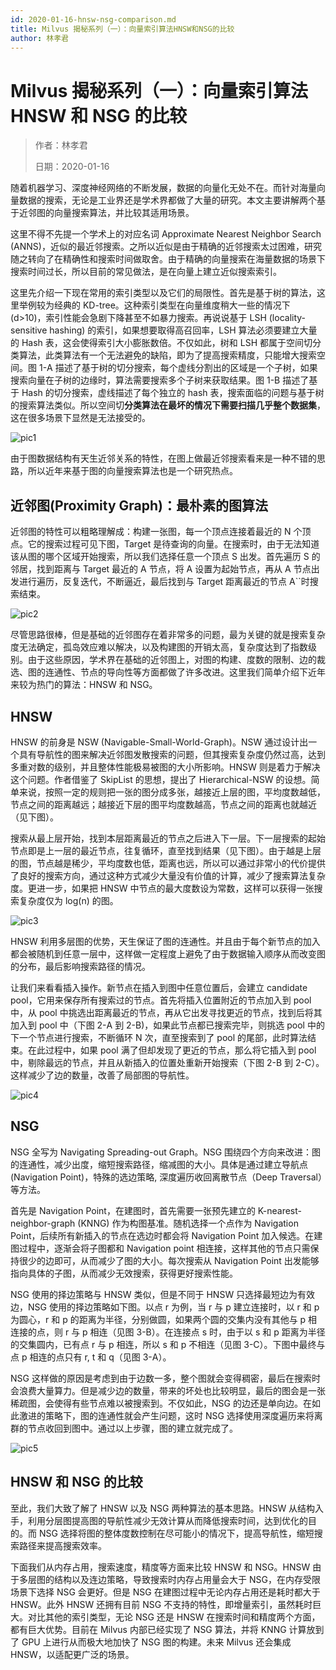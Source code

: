 ```yaml
---
id: 2020-01-16-hnsw-nsg-comparison.md
title: Milvus 揭秘系列（一）：向量索引算法HNSW和NSG的比较
author: 林孝君
---
```

# Milvus 揭秘系列（一）：向量索引算法 HNSW 和 NSG 的比较

> 作者：林孝君
>
> 日期：2020-01-16

随着机器学习、深度神经网络的不断发展，数据的向量化无处不在。而针对海量向量数据的搜索，无论是工业界还是学术界都做了大量的研究。本文主要讲解两个基于近邻图的向量搜索算法，并比较其适用场景。

这里不得不先提一个学术上的对应名词 Approximate Nearest Neighbor
Search (ANNS)，近似的最近邻搜索。之所以近似是由于精确的近邻搜索太过困难，研究随之转向了在精确性和搜索时间做取舍。由于精确的向量搜索在海量数据的场景下搜索时间过长，所以目前的常见做法，是在向量上建立近似搜索索引。

这里先介绍一下现在常用的索引类型以及它们的局限性。首先是基于树的算法，这里举例较为经典的 KD-tree。这种索引类型在向量维度稍大一些的情况下 (d>10)，索引性能会急剧下降甚至不如暴力搜索。再说说基于 LSH (locality-sensitive hashing) 的索引，如果想要取得高召回率，LSH 算法必须要建立大量的 Hash 表，这会使得索引大小膨胀数倍。不仅如此，树和 LSH 都属于空间切分类算法，此类算法有一个无法避免的缺陷，即为了提高搜索精度，只能增大搜索空间。图 1-A 描述了基于树的切分搜索，每个虚线分割出的区域是一个子树，如果搜索向量在子树的边缘时，算法需要搜索多个子树来获取结果。图 1-B 描述了基于 Hash 的切分搜索，虚线描述了每个独立的 hash 表，搜索面临的问题与基于树的搜索算法类似。所以空间切**分类算法在最坏的情况下需要扫描几乎整个数据集**，这在很多场景下显然是无法接受的。

![pic1](https://raw.githubusercontent.com/milvus-io/community/master/blog/assets/hnsw_nsg/pic1.png)

由于图数据结构有天生近邻关系的特性，在图上做最近邻搜索看来是一种不错的思路，所以近年来基于图的向量搜索算法也是一个研究热点。

## **近邻图(Proximity Graph)：最朴素的图算法**

近邻图的特性可以粗略理解成：构建一张图，每一个顶点连接着最近的 N 个顶点。它的搜索过程可见下图，Target 是待查询的向量。在搜索时，由于无法知道该从图的哪个区域开始搜索，所以我们选择任意一个顶点 S 出发。首先遍历 S 的邻居，找到距离与 Target 最近的 A 节点，将 A 设置为起始节点，再从 A 节点出发进行遍历，反复迭代，不断逼近，最后找到与 Target 距离最近的节点 A``时搜索结束。

![pic2](https://raw.githubusercontent.com/milvus-io/community/master/blog/assets/hnsw_nsg/pic2.png)

尽管思路很棒，但是基础的近邻图存在着非常多的问题，最为关键的就是搜索复杂度无法确定，孤岛效应难以解决，以及构建图的开销太高，复杂度达到了指数级别。由于这些原因，学术界在基础的近邻图上，对图的构建、度数的限制、边的裁选、图的连通性、节点的导向性等方面都做了许多改进。这里我们简单介绍下近年来较为热门的算法：HNSW 和 NSG。

## **HNSW**

HNSW 的前身是 NSW (Navigable-Small-World-Graph)。NSW 通过设计出一个具有导航性的图来解决近邻图发散搜索的问题，但其搜索复杂度仍然过高，达到多重对数的级别，并且整体性能极易被图的大小所影响。HNSW 则是着力于解决这个问题。作者借鉴了 SkipList 的思想，提出了 Hierarchical-NSW 的设想。简单来说，按照一定的规则把一张的图分成多张，越接近上层的图，平均度数越低，节点之间的距离越远；越接近下层的图平均度数越高，节点之间的距离也就越近（见下图）。

搜索从最上层开始，找到本层距离最近的节点之后进入下一层。下一层搜索的起始节点即是上一层的最近节点，往复循环，直至找到结果（见下图）。由于越是上层的图，节点越是稀少，平均度数也低，距离也远，所以可以通过非常小的代价提供了良好的搜索方向，通过这种方式减少大量没有价值的计算，减少了搜索算法复杂度。更进一步，如果把 HNSW 中节点的最大度数设为常数，这样可以获得一张搜索复杂度仅为 log(n) 的图。

![pic3](https://raw.githubusercontent.com/milvus-io/community/master/blog/assets/hnsw_nsg/pic3.png)

HNSW 利用多层图的优势，天生保证了图的连通性。并且由于每个新节点的加入都会被随机到任意一层中，这样做一定程度上避免了由于数据输入顺序从而改变图的分布，最后影响搜索路径的情况。

让我们来看看插入操作。新节点在插入到图中任意位置后，会建立 candidate pool，它用来保存所有搜索过的节点。首先将插入位置附近的节点加入到 pool 中，从 pool 中挑选出距离最近的节点，再从它出发寻找更近的节点，找到后将其加入到 pool 中（下图 2-A 到 2-B)，如果此节点都已搜索完毕，则挑选 pool 中的下一个节点进行搜索，不断循环 N 次，直至搜索到了 pool 的尾部，此时算法结束。在此过程中，如果 pool 满了但却发现了更近的节点，那么将它插入到 pool 中，剔除最远的节点，并且从新插入的位置处重新开始搜索（下图 2-B 到 2-C）。这样减少了边的数量，改善了局部图的导航性。

![pic4](https://raw.githubusercontent.com/milvus-io/community/master/blog/assets/hnsw_nsg/pic4.png)

## **NSG**

NSG 全写为 Navigating Spreading-out Graph。NSG 围绕四个方向来改进：图的连通性，减少出度，缩短搜索路径，缩减图的大小。具体是通过建立导航点 (Navigation Point)，特殊的选边策略, 深度遍历收回离散节点（Deep Traversal）等方法。

首先是 Navigation Point，在建图时，首先需要一张预先建立的 K-nearest-neighbor-graph (KNNG) 作为构图基准。随机选择一个点作为 Navigation Point，后续所有新插入的节点在选边时都会将 Navigation Point 加入候选。在建图过程中，逐渐会将子图都和 Navigation point 相连接，这样其他的节点只需保持很少的边即可，从而减少了图的大小。每次搜索从 Navigation Point 出发能够指向具体的子图，从而减少无效搜索，获得更好搜索性能。

NSG 使用的择边策略与 HNSW 类似，但是不同于 HNSW 只选择最短边为有效边，NSG 使用的择边策略如下图。以点 r 为例，当 r 与 p 建立连接时，以 r 和 p 为圆心，r 和 p 的距离为半径，分别做圆，如果两个圆的交集内没有其他与 p 相连接的点，则 r 与 p 相连（见图 3-B）。在连接点 s 时，由于以 s 和 p 距离为半径的交集圆内，已有点 r 与 p 相连，所以 s 和 p 不相连（见图 3-C）。下图中最终与点 p 相连的点只有 r, t 和 q（见图 3-A）。

NSG 这样做的原因是考虑到由于边数一多，整个图就会变得稠密，最后在搜索时会浪费大量算力。但是减少边的数量，带来的坏处也比较明显，最后的图会是一张稀疏图，会使得有些节点难以被搜索到。不仅如此，NSG 的边还是单向边。在如此激进的策略下，图的连通性就会产生问题，这时 NSG 选择使用深度遍历来将离群的节点收回到图中。通过以上步骤，图的建立就完成了。

![pic5](https://raw.githubusercontent.com/milvus-io/community/master/blog/assets/hnsw_nsg/pic5.png)

## **HNSW 和 NSG 的比较**

至此，我们大致了解了 HNSW 以及 NSG 两种算法的基本思路。HNSW 从结构入手，利用分层图提高图的导航性减少无效计算从而降低搜索时间，达到优化的目的。而 NSG 选择将图的整体度数控制在尽可能小的情况下，提高导航性，缩短搜索路径来提高搜索效率。

下面我们从内存占用，搜索速度，精度等方面来比较 HNSW 和 NSG。HNSW 由于多层图的结构以及连边策略，导致搜索时内存占用量会大于 NSG，在内存受限场景下选择 NSG 会更好。但是 NSG 在建图过程中无论内存占用还是耗时都大于 HNSW。此外 HNSW 还拥有目前 NSG 不支持的特性，即增量索引，虽然耗时巨大。对比其他的索引类型，无论 NSG 还是 HNSW 在搜索时间和精度两个方面，都有巨大优势。目前在 Milvus 内部已经实现了 NSG 算法，并将 KNNG 计算放到了 GPU 上进行从而极大地加快了 NSG 图的构建。未来 Milvus 还会集成 HNSW，以适配更广泛的场景。


